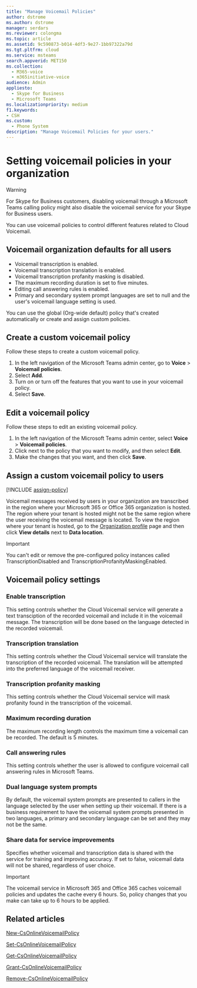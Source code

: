 ```yaml
---
title: "Manage Voicemail Policies"
author: dstrome
ms.author: dstrome
manager: serdars
ms.reviewer: colongma
ms.topic: article
ms.assetid: 9c590873-b014-4df3-9e27-1bb97322a79d
ms.tgt.pltfrm: cloud
ms.service: msteams
search.appverid: MET150
ms.collection: 
  - M365-voice
  - m365initiative-voice
audience: Admin
appliesto: 
  - Skype for Business
  - Microsoft Teams
ms.localizationpriority: medium
f1.keywords:
- CSH
ms.custom: 
  - Phone System
description: "Manage Voicemail Policies for your users."
---
```


# Setting voicemail policies in your organization

> [!WARNING]
> For Skype for Business customers, disabling voicemail through a Microsoft Teams calling policy might also disable the voicemail service for your Skype for Business users.

You can use voicemail policies to control different features related to Cloud Voicemail.

## Voicemail organization defaults for all users
- Voicemail transcription is enabled.
- Voicemail transcription translation is enabled.
- Voicemail transcription profanity masking is disabled.
- The maximum recording duration is set to five minutes.
- Editing call answering rules is enabled.
- Primary and secondary system prompt languages are set to null and the user's voicemail language setting is used.

You can use the global (Org-wide default) policy that's created automatically or create and assign custom policies.

## Create a custom voicemail policy

Follow these steps to create a custom voicemail policy.

1. In the left navigation of the Microsoft Teams admin center, go to **Voice** > **Voicemail policies**.
2. Select **Add**.
3. Turn on or turn off the features that you want to use in your voicemail policy.
4. Select **Save**.

## Edit a voicemail policy

Follow these steps to edit an existing voicemail policy.

1. In the left navigation of the Microsoft Teams admin center, select **Voice** > **Voicemail policies**.
2. Click next to the policy that you want to modify, and then select **Edit**.
3. Make the changes that you want, and then click **Save**.

## Assign a custom voicemail policy to users

[!INCLUDE [assign-policy](includes/assign-policy.md)]


Voicemail messages received by users in your organization are transcribed in the region where your Microsoft 365 or Office 365 organization is hosted. The region where your tenant is hosted might not be the same region where the user receiving the voicemail message is located. To view the region where your tenant is hosted, go to the [Organization profile](https://go.microsoft.com/fwlink/p/?linkid=2067339) page and then click **View details** next to **Data location**.

> [!IMPORTANT]
> You can't edit or remove the pre-configured policy instances called TranscriptionDisabled and TranscriptionProfanityMaskingEnabled.

## Voicemail policy settings
  
### Enable transcription

This setting controls whether the Cloud Voicemail service will generate a text transciption of the recorded voicemail and include it in the voicemail message. The transcription will be done based on the language detected in the recorded voicemail.

### Transcription translation

This setting controls whether the Cloud Voicemail service will translate the transcription of the recorded voicemail. The translation will be attempted into the
preferred language of the voicemail receiver.

### Transcription profanity masking

This setting controls whether the Cloud Voicemail service will mask profanity found in the transcription of the voicemail.

### Maximum recording duration

The maximum recording length controls the maximum time a voicemail can be recorded. The default is 5 minutes.

### Call answering rules

This setting controls whether the user is allowed to configure voicemail call answering rules in Microsoft Teams.

### Dual language system prompts

By default, the voicemail system prompts are presented to callers in the language selected by the user when setting up their voicemail. If there is a business 
requirement to have the voicemail system prompts presented in two languages, a primary and secondary language can be set and they may not be the same.

### Share data for service improvements

Specifies whether voicemail and transcription data is shared with the service for training and improving accuracy. If set to false, voicemail data will not be shared, regardless of user choice.


> [!IMPORTANT]
> The voicemail service in Microsoft 365 and Office 365 caches voicemail policies and updates the cache every 6 hours. So, policy changes that you make can take up to 6 hours to be applied.

## Related articles

[New-CsOnlineVoicemailPolicy](/powershell/module/skype/new-csonlinevoicemailpolicy)

[Set-CsOnlineVoicemailPolicy](/powershell/module/skype/set-csonlinevoicemailpolicy)

[Get-CsOnlineVoicemailPolicy](/powershell/module/skype/get-csonlinevoicemailpolicy)

[Grant-CsOnlineVoicemailPolicy](/powershell/module/skype/grant-csonlinevoicemailpolicy)

[Remove-CsOnlineVoicemailPolicy](/powershell/module/skype/remove-csonlinevoicemailpolicy)

